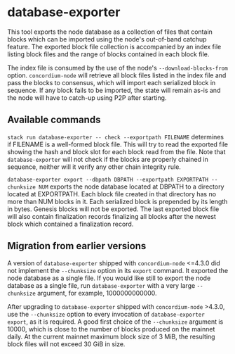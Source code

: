 # database-exporter

This tool exports the node database as a collection of files that contain blocks which can be
imported using the node's out-of-band catchup feature. The exported block file collection is
accompanied by an index file listing block files and the range of blocks contained in each block
file.

The index file is consumed by the use of the node's `--download-blocks-from`
option. `concordium-node` will retrieve all block files listed in the index file and pass the blocks
to consensus, which will import each serialized block in sequence. If any block fails to be
imported, the state will remain as-is and the node will have to catch-up using P2P after starting.

## Available commands

`stack run database-exporter -- check --exportpath FILENAME` determines if FILENAME is a well-formed
	block file. This will try to read the exported file showing the hash and block slot for each
	block read from the file. Note that `database-exporter` will not check if the blocks are
	properly chained in sequence, neither will it verify any other chain integrity rule.


`database-exporter export --dbpath DBPATH --exportpath EXPORTPATH --chunksize NUM` exports the node
	database located at DBPATH to a directory located at EXPORTPATH. Each block file created in that
	directory has no more than NUM blocks in it. Each serialized block is prepended by its length in
	bytes. Genesis blocks will not be exported. The last exported block file will also contain
	finalization records finalizing all blocks after the newest block which contained a finalization
	record.

## Migration from earlier versions

A version of `database-exporter` shipped with `concordium-node` <=4.3.0 did not implement the
`--chunksize` option in its `export` command. It exported the node database as a single file. If you
would like still to export the node database as a single file, run `database-exporter` with a very
large `--chunksize` argument, for example, 1000000000000.

After upgrading to `database-exporter` shipped with `concordium-node` >4.3.0, use the `--chunksize`
option to every invocation of `database-exporter export`, as it is required. A good first choice of
the `--chunksize` argument is 10000, which is close to the number of blocks produced on the mainnet
daily. At the current mainnet maximum block size of 3 MiB, the resulting block files will not exceed
30 GiB in size.

